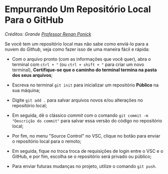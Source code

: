 # Empurrando Um Repositório Local Para o GitHub
*Créditos: Grande [Professor Renan Ponick](https://www.youtube.com/@theinitcode/videos)*

Se você tem um repositório local mas não sabe como enviá-lo para a nuvem do *Github*, veja como fazer isso de uma maneira fácil e rápida:

- Com o arquivo pronto (com as informações que você quer), abra o terminal com `ctrl + "` (ou `ctrl + shift + "` para criar um novo terminal), **Certifique-se que o caminho do terminal termina na pasta dos seus arquivos**;

- Escreva no terminal `git init` para inicializar um repositório **Público** na sua máquina;

- Digite `git add .` para salvar arquivos novos e/ou alterações no repositório local;

- Em seguida, dê o clássico *commit* com o comando `git commit -m "Descrição do commit"` para salvar essa versão do código no repositório local;

- Por fim, no menu "Source Control" no VSC, clique no botão para enviar o repositório local para o remoto;

- Em seguida, fique no troca troca de requisições de login entre o VSC e o GitHub, e por fim, escolha se o repositório será privado ou público;

- Para enviar futuras mudanças no projeto, utilize o comando `git push`.
